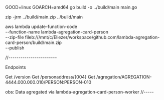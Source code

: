 GOOD=linux GOARCH=amd64 go build -o ../build/main main.go

zip -jrm ../build/main.zip ../build/main

aws lambda update-function-code \
--function-name lambda-agregation-card-person \
--zip-file fileb:///mnt/c/Eliezer/workspace/github.com/lambda-agregation-card-person/build/main.zip \
--publish 

//------------------------

Endpoints

Get /version
Get /personaddress/{004}
Get /agregation/AGREGATION-4444.000.000.010/PERSON:PERSON-010

obs: Data agregated via lambda-agregation-card-person-worker
//-----
